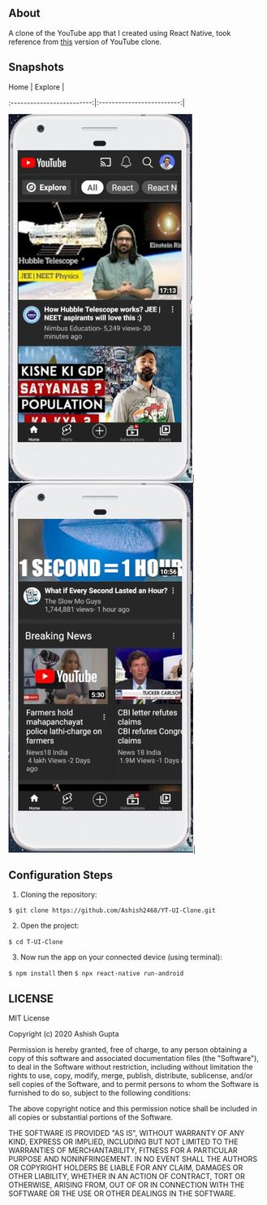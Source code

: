 ## About
A clone of the YouTube app that I created using React Native, took reference from [this](https://github.com/Ashish2468/YT-UI-Clone) version of YouTube clone.

## Snapshots

Home               |  Explore               | 
<!-- Notifications                -->
:-------------------------:|:-------------------------:|
<!-- :-------------------------: -->
![](/snapshots/Home1.jpg)|![](/snapshots/Home2.jpg)|
<!-- ![](/snapshots/snapshot3.jpeg)| -->

<!-- Library         |  User Profile Page
:-------------------------:|:-------------------------:
![](/snapshots/snapshot4.jpeg)|![](/snapshots/snapshot5.jpeg)| -->

## Configuration Steps
1. Cloning the repository:

```
$ git clone https://github.com/Ashish2468/YT-UI-Clone.git
```

2. Open the project:

`$ cd T-UI-Clone`

3. Now run the app on your connected device (using terminal):

`$ npm install` then
`$ npx react-native run-android`
## LICENSE
MIT License

Copyright (c) 2020 Ashish Gupta

Permission is hereby granted, free of charge, to any person obtaining a copy
of this software and associated documentation files (the "Software"), to deal
in the Software without restriction, including without limitation the rights
to use, copy, modify, merge, publish, distribute, sublicense, and/or sell
copies of the Software, and to permit persons to whom the Software is
furnished to do so, subject to the following conditions:

The above copyright notice and this permission notice shall be included in all
copies or substantial portions of the Software.

THE SOFTWARE IS PROVIDED "AS IS", WITHOUT WARRANTY OF ANY KIND, EXPRESS OR
IMPLIED, INCLUDING BUT NOT LIMITED TO THE WARRANTIES OF MERCHANTABILITY,
FITNESS FOR A PARTICULAR PURPOSE AND NONINFRINGEMENT. IN NO EVENT SHALL THE
AUTHORS OR COPYRIGHT HOLDERS BE LIABLE FOR ANY CLAIM, DAMAGES OR OTHER
LIABILITY, WHETHER IN AN ACTION OF CONTRACT, TORT OR OTHERWISE, ARISING FROM,
OUT OF OR IN CONNECTION WITH THE SOFTWARE OR THE USE OR OTHER DEALINGS IN THE
SOFTWARE.
